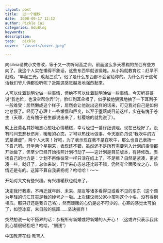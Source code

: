 ```yaml
---
layout: post  
title:  过一个暖秋  
date:  2008-09-17 12:12  
author: Pickle Cai  
categories: EduBlog  
keywords: 
description:   
tags:	pickle   
cover:  "/assets/cover.jpeg"  

---  
```

    
向silvia请教小文修改，等于又一次听阿高之训。前面这么多天模糊的东西有些方向了。我这个人实在懒得不象话，这些东西早就该锻炼。从小妈就教育过：赶早不赶晚，“早起三光，晚起三荒”。迟了是什么东西都不会留给你的。为什么对于这句话我们爷儿俩都没听呢？近期这感觉越发地强烈起来。



人可以仗着聪明少做一些事情，但绝不可以仗着聪明晚做一些事情。今天听哥哥说“我也忙，也没空帮你弄”时，脸红到耳朵根了，似乎被他狠狠地抽了一下耳刮子一般难受：居然懒成这个样子，居然会让他说出这样的话来，可见我对自己是如何地怠慢了。经历了心理上一些懒惰和巨变，以至于堕落成目前这样，实在有愧于苍生（天哪，连有愧于苍生都说出来了，社稷啥的就免说了）。



晚上还莫名其妙地恶心想吐心情糟糕，幸亏经过一番仔细调理，现在已经好了。没有时间去悲秋伤月，暖暖的心态，才可以热忱地做事。今天跟舟舟说“我吹牛的方式是谦虚”，两个人大笑！好吧，为了表示现在我不是在吹牛，那么也自己表扬一下自己吧。开学两个星期来，表现还不错，虽然还不是所有需要列入计划的事情都开始做了，但至少已经开始按照计划行动了——这计划是目前版本，有待修改。表扬自己的地方是：计划不再像往常一样只活在纸上了。不足嘛？自然是紧凑，更紧凑一些，就好了。总体来说，开学来心态总还比较不错，仍然有全面吸收之心，热情还是有的。这算不算自我表扬呢？哈哈哈！～～



开始对大文有些兴趣。有兴趣暖秋也就来了。



决定我行我素，不再迁就年龄、未来、朋友等诸多看得见或看不见的东东（这个颇为年轻的词汇其实是我的绰号之一啦。上次建议师父家小孩叫这个小名，没有得到相应。那只好还是我自己咯），然而暖暖的心仍是必不可少的。心寒的感觉太可怕了，如堕冰窟，末日般的焦躁……坚决摒弃！



突然想说一句不搭界的话：恭祝所有新婚或将新婚的人开心！（这或许只表示我此刻心情很轻松吧？哈哈，“搁浅”）



		    
 中国教育在线·教育人

